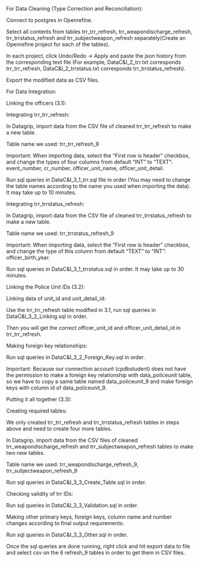 For Data Cleaning (Type Correction and Reconciliation):


Connect to postgres in Openrefine.

Select all contents from tables trr_trr_refresh, trr_weapondischarge_refresh, trr_trrstatus_refresh and trr_subjectweapon_refresh separately(Create an Openrefine project for each of the tables).

In each project, click Undo/Redo -> Apply and paste the json history from the corresponding text file (For example, DataC&I_2_trr.txt corresponds trr_trr_refresh, DataC&I_2_trrstatus.txt corresponds trr_trrstatus_refresh).

Export the modified data as CSV files.



For Data Integration:


Linking the officers (3.1):


Integrating trr_trr_refresh:

In Datagrip, import data from the CSV file of cleaned trr_trr_refresh to make a new table.

Table name we used: trr_trr_refresh_9

Important: When importing data, select the “First row is header” checkbox, and change the types of four columns from default “INT” to “TEXT”: event_number, cr_number, officer_unit_name, officer_unit_detail.

Run sql queries in DataC&I_3_1_trr.sql file in order (You may need to change the table names according to the name you used when importing the data). It may take up to 10 minutes.


Integrating trr_trrstatus_refresh:

In Datagrip, import data from the CSV file of cleaned trr_trrstatus_refresh to make a new table.

Table name we used: trr_trrstatus_refresh_9

Important: When importing data, select the “First row is header” checkbox, and change the type of this column from default “TEXT” to “INT”: officer_birth_year.

Run sql queries in DataC&I_3_1_trrstatus.sql in order. It may take up to 30  minutes.



Linking the Police Unit IDs (3.2): 


Linking data of unit_id and unit_detail_id:

Use the trr_trr_refresh table modified in 3.1, run sql queries in DataC&I_3_2_Linking.sql in order.

Then you will get the correct officer_unit_id and officer_unit_detail_id in trr_trr_refresh.



Making foreign key relationships:

Run sql queries in DataC&I_3_2_Foreign_Key.sql in order.

Important: Because our connection account (cpdbstudent)  does not have the permission to make a foreign key relationship with data_policeunit table, so we have to copy a same table named data_policeunit_9 and make foreign keys with column id of data_policeunit_9.



Putting it all together (3.3):


Creating required tables:

We only created trr_trr_refresh and trr_trrstatus_refresh tables in steps above and need to create four more tables.

In Datagrip, import data from the CSV files of cleaned trr_weapondischarge_refresh and trr_subjectweapon_refresh tables to make two new tables.

Table name we used: trr_weapondischarge_refresh_9, trr_subjectweapon_refresh_9

Run sql queries in DataC&I_3_3_Create_Table.sql in order.


Checking validity of trr IDs:

Run sql queries in DataC&I_3_3_Validation.sql in order.


Making other primary keys, foreign keys, column name and number changes according to final output requirements:

Run sql queries in DataC&I_3_3_Other.sql in order.


Once the sql queries are done running, right click and hit export data to file and select csv on the 6 refresh_9 tables in order to get them in CSV files.
